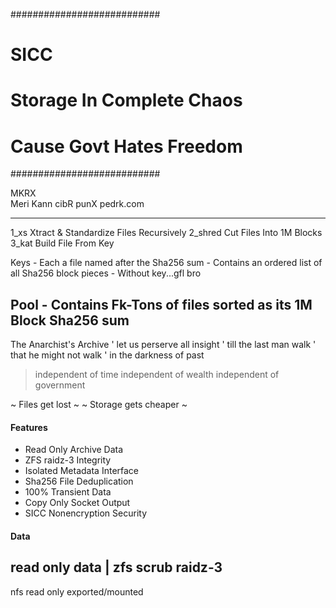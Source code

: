 ###########################
# SICC
# Storage In Complete Chaos
# 
# Cause Govt Hates Freedom
###########################

MKRX	
Meri Kann cibR punX
pedrk.com

--------------------------------------------------------------------
1_xs Xtract & Standardize Files Recursively
2_shred Cut Files Into 1M Blocks
3_kat Build File From Key

Keys 
     - Each a file named after the Sha256 sum
     - Contains an ordered list of all Sha256 block pieces
     - Without key...gfl bro

Pool
     - Contains Fk-Tons of files sorted as its 1M Block Sha256 sum
-------------------------------------------------------------------
The Anarchist's Archive
 ' let us perserve all insight
 ' till the last man walk
 ' that he might not walk
 ' in the darkness of past

 > independent of time
 > independent of wealth
 > independent of government

 ~ Files get lost ~
 ~ Storage gets cheaper ~


#### Features
 - Read Only Archive Data
 - ZFS raidz-3 Integrity
 - Isolated Metadata Interface
 - Sha256 File Deduplication
 - 100% Transient Data
 - Copy Only Socket Output
 - SICC Nonencryption Security
 
 
#### Data
 read only data | zfs scrub raidz-3
-------------------------------------
 nfs read only exported/mounted
